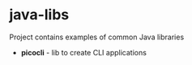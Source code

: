 # java-libs

Project contains examples of common Java libraries

- **picocli** - lib to create CLI applications